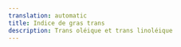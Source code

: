 ```yaml
---
translation: automatic
title: Indice de gras trans
description: Trans oléique et trans linoléique
---
```

